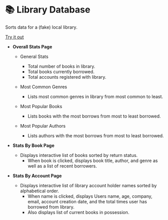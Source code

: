 # 📚 Library Database

Sorts data for a (fake) local library. 

[Try it out](https://amber-sweep-library-database.netlify.app/public/index.html)

- **Overall Stats Page**
  - General Stats
    - Total number of books in library.
    - Total books currently borrowed.
    - Total accounts registered with library.

  - Most Common Genres
    - Lists most common genres in library from most common to least.
   
   - Most Popular Books
      - Lists books with the most borrows from most to least borrowed. 
      
    - Most Popular Authors
      - Lists authors with the most borrows from most to least borrowed. 

- **Stats By Book Page**
  - Displays interactive list of books sorted by return status. 
    - When book is clicked, displays book title, author, and genre as well as a list of recent borrowers. 

- **Stats By Account Page**
  - Displays interactive list of library account holder names sorted by alphabetical order.
    - When name is clicked, displays Users name, age, company, email, account creation date, and the total times user has borrowed from library. 
    - Also displays list of current books in possession. 


